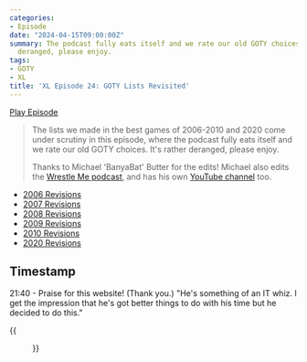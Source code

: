 ```yaml
---
categories:
- Episode
date: "2024-04-15T09:00:00Z"
summary: The podcast fully eats itself and we rate our old GOTY choices. It's rather
  deranged, please enjoy.
tags:
- GOTY
- XL
title: 'XL Episode 24: GOTY Lists Revisited'
---
```


[Play Episode](https://www.patreon.com/posts/xl-episode-24-102372208)
> The lists we made in the best games of 2006-2010 and 2020 come under scrutiny in this episode, where the podcast fully eats itself and we rate our old GOTY choices. It's rather deranged, please enjoy.
> 
> Thanks to Michael 'BanyaBat' Butter for the edits! Michael also edits the [Wrestle Me podcast](https://www.youtube.com/@WrestleMe), and has his own [YouTube channel](https://www.youtube.com/@BanyaBat/featured) too.

- [2006 Revisions](../episode-4-best-games-of-2006#xl-24-revisions)
- [2007 Revisions](../episode-14-best-games-of-2007#xl-24-revisions)
- [2008 Revisions](../episode-23-best-games-of-2008#xl-24-revisions)
- [2009 Revisions](../episode-33-best-games-of-2009#xl-24-revisions)
- [2010 Revisions](../episode-42-best-games-of-2010#xl-24-revisions)
- [2020 Revisions](../episode-6-best-games-of-2020#xl-24-revisions)

## Timestamp
21:40 - Praise for this website! (Thank you.) "He's something of an IT whiz. I get the impression that he's got better things to do with his time but he decided to do this."

{{<figure 
    src="dinosaurs.jpeg" 
    caption="My response to that." 
    alt="My response to that.">}}